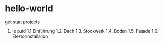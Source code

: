 # hello-world
get start
projects
1. le puid
1.1 Einführung
1.2. Dach
1.3. Stockwerk
1.4. Boden
1.5. Fasade
1.6. Elektorinstallation
